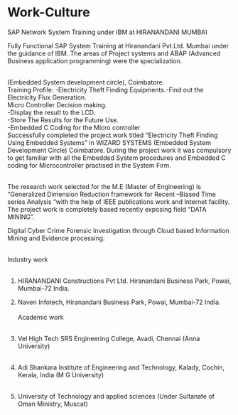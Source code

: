 # Work-Culture

SAP Network System Training under IBM at HIRANANDANI MUMBAI

Fully Functional SAP System Training at Hiranandani Pvt.Ltd. Mumbai under the guidance of IBM.
The areas of Project systems and ABAP (Advanced Business application programming) were the specialization.

<br>
(Embedded System development circle), Coimbatore.<br>
Training Profile:   -Electricity Theft Finding Equipments.-Find out the Electricity Flux Generation.<br>
Micro Controller Decision making.	<br>
-Display the result to the LCD. 		<br>				
-Store The Results for the Future Use.	<br>
-Embedded C Coding for the Micro controller <br>
Successfully completed the project work titled “Electricity Theft Finding Using Embedded Systems” in WIZARD SYSTEMS (Embedded System Development Circle) Coimbatore. 
During the project work it was compulsory to get familiar with all the Embedded System procedures and Embedded C coding for Microcontroller practised in the System Firm.   <br><br>

The research work selected for the M.E (Master of Engineering) is “Generalized Dimension Reduction framework for Recent –Biased Time series Analysis “with the help of IEEE publications work and Internet facility. 
The project work is completely based recently exposing field “DATA MINING”.

Digital Cyber Crime Forensic Investigation through Cloud based Information Mining and Evidence processing.<br><br>

Industry work<br><br>
1. HIRANANDANI Constructions Pvt Ltd. Hiranandani Business Park, Powai, Mumbai-72 India.

2. Naven Infotech, Hiranandani Business Park, Powai, Mumbai-72 India.<br><br>
   Academic work<br><br>
1. Vel High Tech SRS Engineering College, Avadi,
   Chennai (Anna University)<br><br>

2. Adi Shankara Institute of Engineering and Technology, Kalady, Cochin, Kerala, India (M G University)<br><br>

3. University of Technology and applied sciences (Under Sultanate of Oman Ministry, Muscat)


